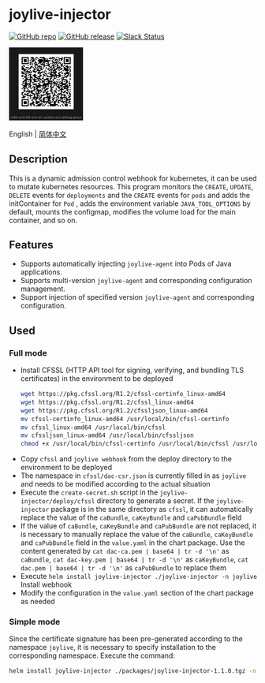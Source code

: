 # joylive-injector

[![GitHub repo](https://img.shields.io/badge/GitHub-repo-blue)](https://github.com/jd-opensource/joylive-injector)
[![GitHub release](https://img.shields.io/github/release/jd-opensource/joylive-injector.svg)](https://github.com/jd-opensource/joylive-injector/releases)
[![Slack Status](https://img.shields.io/badge/slack-join_chat-white.svg?logo=slack&style=social)](https://joylivehq.slack.com)

<img src="docs/image/weixin.png" alt="pic" width="150" />

English | [简体中文](./README-zh.md)

## Description
This is a dynamic admission control webhook for kubernetes, it can be used to mutate kubernetes resources.
This program monitors the `CREATE`, `UPDATE`, `DELETE` events for `deployments` and the `CREATE` events for `pods` and adds the initContainer for `Pod` , adds the environment variable `JAVA_TOOL_OPTIONS` by default, mounts the configmap, modifies the volume load for the main container, and so on.

## Features
- Supports automatically injecting `joylive-agent` into Pods of Java applications.
- Supports multi-version `joylive-agent` and corresponding configuration management.
- Support injection of specified version `joylive-agent` and corresponding configuration.

## Used
### Full mode
- Install CFSSL (HTTP API tool for signing, verifying, and bundling TLS certificates) in the environment to be deployed
    ```bash
    wget https://pkg.cfssl.org/R1.2/cfssl-certinfo_linux-amd64
    wget https://pkg.cfssl.org/R1.2/cfssl_linux-amd64
    wget https://pkg.cfssl.org/R1.2/cfssljson_linux-amd64 
    mv cfssl-certinfo_linux-amd64 /usr/local/bin/cfssl-certinfo 
    mv cfssl_linux-amd64 /usr/local/bin/cfssl
    mv cfssljson_linux-amd64 /usr/local/bin/cfssljson
    chmod +x /usr/local/bin/cfssl-certinfo /usr/local/bin/cfssl /usr/local/bin/cfssljson
    ```
- Copy `cfssl` and `joylive webhook` from the deploy directory to the environment to be deployed
- The namespace in `cfssl/dac-csr.json` is currently filled in as `joylive` and needs to be modified according to the actual situation
- Execute the `create-secret.sh` script in the `joylive-injector/deploy/cfssl` directory to generate a secret. If the `joylive-injector` package is in the same directory as `cfssl`, it can automatically replace the value of the `caBundle`, `caKeyBundle` and `caPubBundle` field
- If the value of `caBundle`, `caKeyBundle` and `caPubBundle` are not replaced, it is necessary to manually replace the value of the `caBundle`, `caKeyBundle` and `caPubBundle` field in the `value.yaml` in the chart package. Use the content generated by `cat dac-ca.pem | base64 | tr -d '\n'` as `caBundle`, `cat dac-key.pem | base64 | tr -d '\n'` as `caKeyBundle`, `cat dac.pem | base64 | tr -d '\n'` as `caPubBundle` to replace them
- Execute `helm install joylive-injector ./joylive-injector -n joylive` Install webhook
- Modify the configuration in the `value.yaml` section of the chart package as needed

### Simple mode
Since the certificate signature has been pre-generated according to the namespace `joylive`, it is necessary to specify installation to the corresponding namespace. Execute the command:
```bash
helm install joylive-injector ./packages/joylive-injector-1.1.0.tgz -n joylive
```
